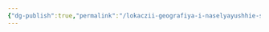 ```yaml
---
{"dg-publish":true,"permalink":"/lokaczii-geografiya-i-naselyayushhie-sushhestva/neveles/kyurokliron-i-spity/sushhestva/hejntrak-kyuroklirona/","dgPassFrontmatter":true}
---
```



